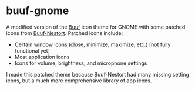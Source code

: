 # buuf-gnome

A modified version of the [Buuf](https://www.pling.com/p/1012512/) icon theme for GNOME with some patched icons from [Buuf-Nestort](https://www.pling.com/p/1012233/). Patched icons include:

- Certain window icons (close, minimize, maximize, etc.) [not fully functional yet]
- Most application icons
- Icons for volume, brightness, and microphone settings

I made this patched theme because Buuf-Nestort had many missing setting icons, but a much more comprehensive library of app icons. 
